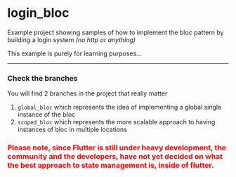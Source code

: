# login_bloc

Example project showing samples of how to implement the bloc pattern
by building a login system _(no http or anything)_

This example is purely for learning purposes...  
___
### Check the branches
You will find 2 branches in the project that really matter

1. `global_bloc` which represents the idea of implementing a global single instance of the bloc
2. `scoped_bloc` which represents the more scalable approach to having instances of bloc in multiple locations

<h3 style="color: red;">
Please note, since Flutter is still under heavy development, the community and the developers,
have not yet decided on what the best approach to state management is, inside of flutter.
</h3>